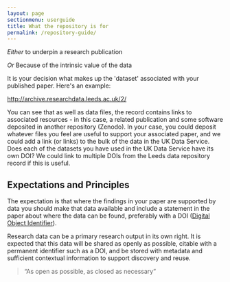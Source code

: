 ```yaml
---
layout: page
sectionmenu: userguide
title: What the repository is for
permalink: /repository-guide/
---
```


_Either_ to underpin a research publication  

_Or_ Because of the intrinsic value of the data  

It is your decision what makes up the 'dataset' associated with your published paper. Here's an example:  

<http://archive.researchdata.leeds.ac.uk/2/>

You can see that as well as data files, the record contains links to associated resources - in this case, a related publication and some software deposited in another repository (Zenodo). In your case, you could deposit whatever files you feel are useful to support your associated paper, and we could add a link (or links) to the bulk of the data in the UK Data Service. Does each of the datasets you have used in the UK Data Service have its own DOI? We could link to multiple DOIs from the Leeds data repository record if this is useful.  

## Expectations and Principles

The expectation is that where the findings in your paper are supported by data you should make that data available and include a statement in the paper about where the data can be found, preferably with a DOI ([Digital Object Identifier](https://en.wikipedia.org/wiki/Digital_object_identifier)).  

Research data can be a primary research output in its own right. It is expected that this data will be shared as openly as possible, citable with a permanent identifier such as a DOI, and be stored with metadata and sufficient contextual information to support discovery and reuse.  

> “As open as possible, as closed as necessary”
